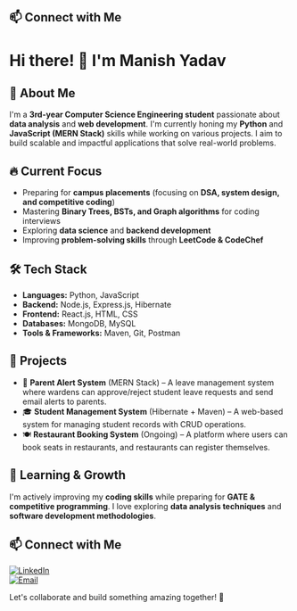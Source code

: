 

## 📫 Connect with Me  
# Hi there! 👋 I'm Manish Yadav  

## 🚀 About Me  
I'm a **3rd-year Computer Science Engineering student** passionate about **data analysis** and **web development**. I'm currently honing my **Python** and **JavaScript (MERN Stack)** skills while working on various projects. I aim to build scalable and impactful applications that solve real-world problems.  

## 🔥 Current Focus  
- Preparing for **campus placements** (focusing on **DSA, system design, and competitive coding**)  
- Mastering **Binary Trees, BSTs, and Graph algorithms** for coding interviews  
- Exploring **data science** and **backend development**  
- Improving **problem-solving skills** through **LeetCode & CodeChef**  

## 🛠️ Tech Stack  
- **Languages:** Python, JavaScript  
- **Backend:** Node.js, Express.js, Hibernate  
- **Frontend:** React.js, HTML, CSS  
- **Databases:** MongoDB, MySQL  
- **Tools & Frameworks:** Maven, Git, Postman  

## 📌 Projects  
- 🚀 **Parent Alert System** (MERN Stack) – A leave management system where wardens can approve/reject student leave requests and send email alerts to parents.  
- 🎓 **Student Management System** (Hibernate + Maven) – A web-based system for managing student records with CRUD operations.  
- 🍽️ **Restaurant Booking System** (Ongoing) – A platform where users can book seats in restaurants, and restaurants can register themselves.  

## 📖 Learning & Growth  
I'm actively improving my **coding skills** while preparing for **GATE & competitive programming**. I love exploring **data analysis techniques** and **software development methodologies**.  

## 📫 Connect with Me  
[![LinkedIn](https://img.shields.io/badge/-LinkedIn-blue?style=flat&logo=Linkedin&logoColor=white)](https://www.linkedin.com/in/manishyadav1391/)  
[![Email](https://img.shields.io/badge/Gmail-D14836?style=flat&logo=gmail&logoColor=white)](mailto:manishyadav940833@gmail.com) 

Let's collaborate and build something amazing together! 🚀  
